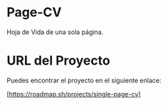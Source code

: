# Page-CV

Hoja de Vida de una sola página.

# URL del Proyecto

Puedes encontrar el proyecto en el siguiente enlace:

[https://roadmap.sh/projects/single-page-cv]